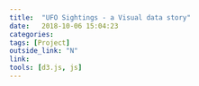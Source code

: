 ```yaml
---
title:  "UFO Sightings - a Visual data story"
date:   2018-10-06 15:04:23
categories:  
tags: [Project]
outside_link: "N"
link:
tools: [d3.js, js]
---
```

<head>
    <style>

        .states :hover {
            fill: red;
        }

        .state-borders {
            fill: none;
            stroke: #000000;
            stroke-width: 0.5px;
        }
        .bar{
            fill: blue;
        }

    </style>
</head>
<svg width="1000" height="600" id="svg1"></svg>
<svg width="960" height="600" id="svg2"></svg>
<script src="https://d3js.org/d3.v4.min.js"></script>
<script src="https://d3js.org/topojson.v2.min.js"></script>
<script>
var path = d3.geoPath();

let color = d3.scaleOrdinal(d3.schemeCategory10)
    .domain([1,2,3,4,5,6])
    .range(["#e5e5ff","#ccccff","#9999ff","#3232ff","#0000b2","#000033"]);

var svg = d3.select("#svg1");


d3.csv('../../projects/ufo-vis/ufo-data.csv', function(data) {


    d3.json("https://d3js.org/us-10m.v1.json", function (error, us) {
        if (error) throw error;

        svg.append("g")
            .attr("class", "states")
            .selectAll("path")
            .data(topojson.feature(us, us.objects.states).features)
            .enter().append("path")
            .attr("d", path)
            .attr("fill", function (d,i) {
                index = Number(d.id)
                return color(data[index-1].clr);
            })
            .on('click', function(d,i){
                svg2.selectAll("*")
                    .remove()
                update(Number(d.id)-1);
            })
            .on('mouseover', function(d,i){
                index = Number(d.id)
                console.log(data[index-1].state, data[index-1].clr)
                return document.getElementById('state').innerHTML=data[index-1].state;
            })

        svg.append("path")
            .attr("class", "state-borders")
            .attr("d", path(topojson.mesh(us, us.objects.states, function(a, b) { return a !== b; })));

        svg.append('rect')
            .attr('y',200)
            .attr('x',910)
            .attr('width',20)
            .attr('height',20)
            .style('fill',color(6));

        svg.append('rect')
            .attr('y',220)
            .attr('x',910)
            .attr('width',20)
            .attr('height',20)
            .style('fill',color(5));

        svg.append('rect')
            .attr('y',240)
            .attr('x',910)
            .attr('width',20)
            .attr('height',20)
            .style('fill',color(4));

        svg.append('rect')
            .attr('y',260)
            .attr('x',910)
            .attr('width',20)
            .attr('height',20)
            .style('fill',color(3));

        svg.append('rect')
            .attr('y',280)
            .attr('x',910)
            .attr('width',20)
            .attr('height',20)
            .style('fill',color(2));

        svg.append('rect')
            .attr('y',300)
            .attr('x',910)
            .attr('width',20)
            .attr('height',20)
            .style('fill',color(1));

        svg.append('text')
            .attr("transform","translate("+931+","+(215)+")")
            .text("3000+")

        svg.append('text')
            .attr("transform","translate("+931+","+(235)+")")
            .text("1400-3000")

        svg.append('text')
            .attr("transform","translate("+931+","+(255)+")")
            .text("1200-1400")

        svg.append('text')
            .attr("transform","translate("+931+","+(275)+")")
            .text("800-1200")

        svg.append('text')
            .attr("transform","translate("+931+","+(295)+")")
            .text("450-800")

        svg.append('text')
            .attr("transform","translate("+931+","+(315)+")")
            .text("0-450")

        var padding = 200;
        var width = 600-padding;
        var height = 500-padding;


        var x = d3.scaleBand()
            .range([0, width])
            .padding(0.1);

        var y = d3.scaleLinear()
            .range([height,0]);

        var svg2 = d3.select("#svg2")
            .append('g')
            .attr("transform", "translate(" + 100 + "," + 100 + ")");

        var xAxis = d3.axisBottom(x);

        var yAxis = d3.axisLeft(y);


        function update(i) {

            var points = [];

            points.push(data[i].Y2001);
            points.push(data[i].Y2002);
            points.push(data[i].Y2003);
            points.push(data[i].Y2004);
            points.push(data[i].Y2005);
            points.push(data[i].Y2006);
            points.push(data[i].Y2007);
            points.push(data[i].Y2008);
            points.push(data[i].Y2009);
            points.push(data[i].Y2010);
            points.push(data[i].Y2011);
            points.push(data[i].Y2012);

            x.domain(
                points.map(function(d,i){
                return 2001+i;
            }));

            y.domain(d3.extent(points, function(d) { return +d; }))

            svg2.append("g")
                .attr("class", "x axis")
                .attr("transform", "translate(0," + height + ")")
                .call(xAxis);

            svg2.append("g")
                .attr("class", "y axis")
                .call(yAxis);

            svg2.selectAll("bar")
                .data(points)
                .enter()
                .append("rect")
                .attr("class","bar")
                .attr('y', function(d,i){
                    return y(d);
                })
                .attr("x",function(d,i){
                    return x(2001+i);
                })
                .attr("height", function(d) { return height - y(d); })
                .attr("width", (width/12)-5);

            svg2.append("text")
                .attr("transform","translate("+0+","+0+")")
                .text("count")


            svg2.append("text")
                .attr("transform","translate("+403+","+(312)+")")
                .text("year")

        }
    });

});
</script>
<div id="example"></div>

